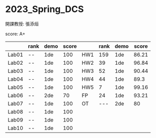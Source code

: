 # 2023_Spring_DCS
開課教授: 張添烜

score: A+

|  | rank | demo | score |  | rank | demo | score |
| ---  | ---| --- | --- |---  | ---| --- | --- |
| Lab01 | -- |1de| 100 | HW1 | 159 |1de| 86.21 |
| Lab02 | -- |1de| 100 | HW2 |  39 |1de| 96.84 |
| Lab03 | -- |1de| 100 | HW3 |  52 |1de| 90.44 |
| Lab04 | -- |1de| 100 | HW4 |  44 |1de|  89.3 |
| Lab05 | -- |1de| 100 | HW5 |   7 |1de| 99.16 |
| Lab06 | -- |2de|  70 |  FP |  24 |1de| 93.21 |
| Lab07 | -- |1de| 100 |  OT | --- |2de|   80 |
| Lab08 | -- |1de| 100 |
| Lab09 | -- |1de| 100 |
| Lab10 | -- |1de| 100 |
